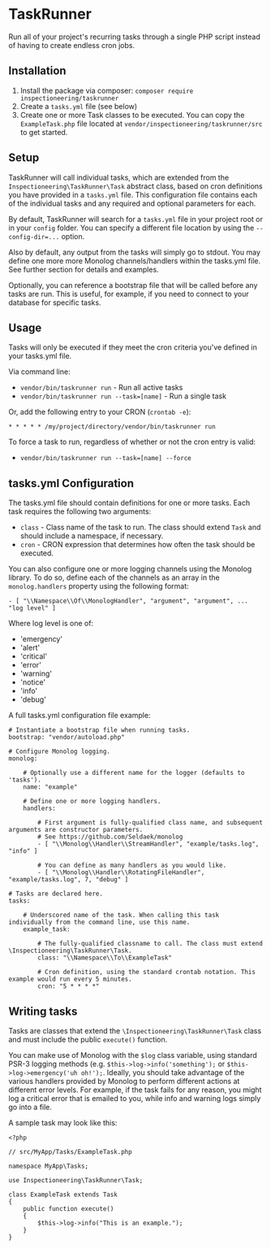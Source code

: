 TaskRunner
==========

Run all of your project's recurring tasks through a single PHP script instead of having to
create endless cron jobs.

Installation
------------

1. Install the package via composer: `composer require inspectioneering/taskrunner`
2. Create a `tasks.yml` file (see below)
3. Create one or more Task classes to be executed. You can copy the `ExampleTask.php` file located at
`vendor/inspectioneering/taskrunner/src` to get started.

Setup
-----

TaskRunner will call individual tasks, which are extended from the `Inspectioneering\TaskRunner\Task` abstract class,
based on cron definitions you have provided in a `tasks.yml` file. This configuration file contains each of the
individual tasks and any required and optional parameters for each.

By default, TaskRunner will search for a `tasks.yml` file in your project root or in your `config` folder. You can
specify a different file location by using the `--config-dir=...` option.

Also by default, any output from the tasks will simply go to stdout. You may define one more more Monolog
channels/handlers within the tasks.yml file. See further section for details and examples.

Optionally, you can reference a bootstrap file that will be called before any tasks are run. This is useful, for
example, if you need to connect to your database for specific tasks.

Usage
-----

Tasks will only be executed if they meet the cron criteria you've defined in your tasks.yml file.

Via command line:

* `vendor/bin/taskrunner run` - Run all active tasks
* `vendor/bin/taskrunner run --task=[name]` - Run a single task

Or, add the following entry to your CRON (`crontab -e`):

`* * * * * /my/project/directory/vendor/bin/taskrunner run`

To force a task to run, regardless of whether or not the cron entry is valid:

* `vendor/bin/taskrunner run --task=[name] --force`

tasks.yml Configuration
-----------------------

The tasks.yml file should contain definitions for one or more tasks. Each task requires the following two arguments:

* `class` - Class name of the task to run. The class should extend `Task` and should include a namespace, if necessary.
* `cron` - CRON expression that determines how often the task should be executed.

You can also configure one or more logging channels using the Monolog library. To do so, define each of the channels
as an array in the `monolog.handlers` property using the following format:

    - [ "\\Namespace\\Of\\MonologHandler", "argument", "argument", ... "log level" ]

Where log level is one of:

 * 'emergency'
 * 'alert'
 * 'critical'
 * 'error'
 * 'warning'
 * 'notice'
 * 'info'
 * 'debug'

A full tasks.yml configuration file example:

    # Instantiate a bootstrap file when running tasks.
    bootstrap: "vendor/autoload.php"

    # Configure Monolog logging.
    monolog:

        # Optionally use a different name for the logger (defaults to 'tasks').
        name: "example"

        # Define one or more logging handlers.
        handlers:

            # First argument is fully-qualified class name, and subsequent arguments are constructor parameters.
            # See https://github.com/Seldaek/monolog
            - [ "\\Monolog\\Handler\\StreamHandler", "example/tasks.log", "info" ]

            # You can define as many handlers as you would like.
            - [ "\\Monolog\\Handler\\RotatingFileHandler", "example/tasks.log", 7, "debug" ]

    # Tasks are declared here.
    tasks:

        # Underscored name of the task. When calling this task individually from the command line, use this name.
        example_task:

            # The fully-qualified classname to call. The class must extend \Inspectioneering\TaskRunner\Task.
            class: "\\Namespace\\To\\ExampleTask"

            # Cron definition, using the standard crontab notation. This example would run every 5 minutes.
            cron: "5 * * * *"

Writing tasks
-------------

Tasks are classes that extend the `\Inspectioneering\TaskRunner\Task` class and must include the public `execute()`
function.

You can make use of Monolog with the `$log` class variable, using standard PSR-3 logging methods (e.g.
`$this->log->info('something');` or `$this->log->emergency('uh oh!');`. Ideally, you should take advantage of the
various handlers provided by Monolog to perform different actions at different error levels. For example, if the task
fails for any reason, you might log a critical error that is emailed to you, while info and warning logs simply go into
a file.

A sample task may look like this:

    <?php

    // src/MyApp/Tasks/ExampleTask.php

    namespace MyApp\Tasks;

    use Inspectioneering\TaskRunner\Task;

    class ExampleTask extends Task
    {
        public function execute()
        {
            $this->log->info("This is an example.");
        }
    }

